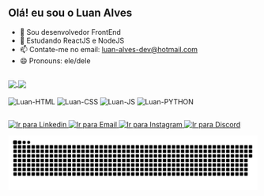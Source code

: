 <h2>Olá! eu sou o Luan Alves</h2>


- 🔭 Sou desenvolvedor FrontEnd 
- 🌱 Estudando ReactJS e NodeJS
- 📫 Contate-me no email: luan-alves-dev@hotmail.com
- 😄 Pronouns: ele/dele


##


<div>
  <a href="https://github.com/Luaan-Alves/github-readme-stats">
    <img height=160 align="center" src="https://github-readme-stats.vercel.app/api?username=Luaan-Alves&theme=gotham" />
  </a>
  <a href="https://github.com/Luaan-Alves/convoychat">
    <img height=160 align="center" src="https://github-readme-stats.vercel.app/api/top-langs?username=Luaan-Alves&layout=compact&langs_count=8&card_width=320&theme=gotham" />
  </a>
</div>

<div style="dispaly: inline_block" ><br>
  <img align="center" style="width: 50px" alt="Luan-HTML" src="https://cdn.jsdelivr.net/gh/devicons/devicon@latest/icons/html5/html5-original.svg" />
  <img align="center" style="width: 50px" alt="Luan-CSS" src="https://cdn.jsdelivr.net/gh/devicons/devicon@latest/icons/css3/css3-original.svg" />
  <img align="center" style="width: 50px" alt="Luan-JS" src="https://cdn.jsdelivr.net/gh/devicons/devicon@latest/icons/javascript/javascript-original.svg" />
  <img align="center" style="width: 50px" alt="Luan-PYTHON" src="https://cdn.jsdelivr.net/gh/devicons/devicon@latest/icons/python/python-original.svg" />
</div>

##

<div>
  <a href="https://www.linkedin.com/in/luan-alves-pereira-a86118268/" target="_blank">
  <img alt="Ir para Linkedin" src="https://img.shields.io/badge/LinkedIn-0077B5?style=for-the-badge&logo=linkedin&logoColor=white">
  </a>
  <a href="mailto:luan-alves-dev@hotmail.com" target="_blank">
  <img alt="Ir para Email" src="https://img.shields.io/badge/Microsoft_Outlook-0078D4?style=for-the-badge&logo=microsoft-outlook&logoColor=white">
  </a>
  <a href="https://www.instagram.com/lluan_alves/" target="_blank">
  <img alt="Ir para Instagram" src="https://img.shields.io/badge/Instagram-E4405F?style=for-the-badge&logo=instagram&logoColor=white">
  </a>
  <a href="https://img.shields.io/badge/Discord-7289DA?style=for-the-badge&logo=discord&logoColor=white" target="_blank">
  <img alt="Ir para Discord" src="https://img.shields.io/badge/Discord-7289DA?style=for-the-badge&logo=discord&logoColor=white">
  </a>
</div>


![Snake animation](https://github.com/Luaan-Alves/Luaan-Alves/blob/main/.github/workflows/github-contribution-grid-snake-dark.svg)
